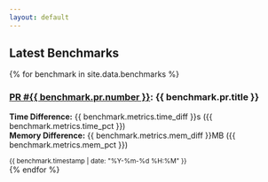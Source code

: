 ```yaml
---
layout: default
---
```


## Latest Benchmarks

<div id="benchmarks">
  {% for benchmark in site.data.benchmarks %}
  <div class="benchmark-item">
    <h3>
      <a href="{{ benchmark.pr.url }}">PR #{{ benchmark.pr.number }}</a>: 
      {{ benchmark.pr.title }}
    </h3>
    <p>
      <strong>Time Difference:</strong> {{ benchmark.metrics.time_diff }}s ({{ benchmark.metrics.time_pct }})<br>
      <strong>Memory Difference:</strong> {{ benchmark.metrics.mem_diff }}MB ({{ benchmark.metrics.mem_pct }})
    </p>
    <small>{{ benchmark.timestamp | date: "%Y-%m-%d %H:%M" }}</small>
  </div>
  {% endfor %}
</div>
